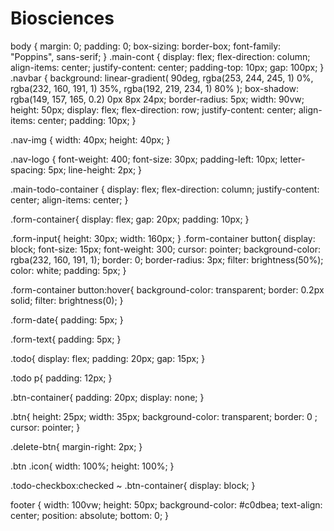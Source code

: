 # Biosciences

body {
  margin: 0;
  padding: 0;
  box-sizing: border-box;
  font-family: "Poppins", sans-serif;
}
.main-cont {
  display: flex;
  flex-direction: column;
  align-items: center;
  justify-content: center;
  padding-top: 10px;
  gap: 100px;
}
.navbar {
  background: linear-gradient(
    90deg,
    rgba(253, 244, 245, 1) 0%,
    rgba(232, 160, 191, 1) 35%,
    rgba(192, 219, 234, 1) 80%
  );
  box-shadow: rgba(149, 157, 165, 0.2) 0px 8px 24px;
  border-radius: 5px;
  width: 90vw;
  height: 50px;
  display: flex;
  flex-direction: row;
  justify-content: center;
  align-items: center;
  padding: 10px;
}

.nav-img {
  width: 40px;
  height: 40px;
}

.nav-logo {
  font-weight: 400;
  font-size: 30px;
  padding-left: 10px;
  letter-spacing: 5px;
  line-height: 2px;
}

.main-todo-container {
  display: flex;
  flex-direction: column;
  justify-content: center;
  align-items: center;
}

.form-container{
  display: flex;
  gap: 20px;
  padding: 10px;
}

.form-input{
  height: 30px;
  width: 160px;
}
.form-container button{
  display: block;
  font-size: 15px;
  font-weight: 300;
  cursor: pointer;
  background-color: rgba(232, 160, 191, 1);
  border: 0;
  border-radius: 3px;
  filter: brightness(50%);
  color: white;
  padding: 5px;
}

.form-container button:hover{
  background-color: transparent;
  border: 0.2px solid;
  filter: brightness(0);
}

.form-date{
  padding: 5px;
}

.form-text{
  padding: 5px;
}

.todo{
  display: flex;
  padding: 20px;
  gap: 15px;
}

.todo p{
  padding: 12px;
}

.btn-container{
  padding: 20px;
  display: none;
}

.btn{
 height: 25px;
 width: 35px;
background-color: transparent;
border: 0 ;
cursor: pointer;
}

.delete-btn{
  margin-right: 2px;
}

.btn .icon{
  width: 100%;
  height: 100%;
}

.todo-checkbox:checked ~ .btn-container{
  display: block;
}

footer {
  width: 100vw;
  height: 50px;
  background-color: #c0dbea;
  text-align: center;
  position: absolute;
  bottom: 0;
}
